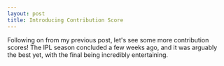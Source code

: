 ```yaml
---
layout: post
title: Introducing Contribution Score
---
```


Following on from my previous post, let's see some more contribution scores! The IPL season concluded a few weeks ago, and it was arguably the best yet, with the final being incredibly entertaining.

